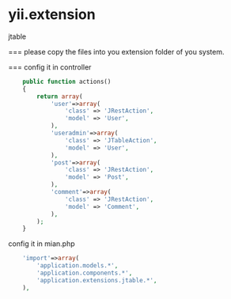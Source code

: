 yii.extension
=============

jtable 

===
please copy the files into you extension folder of you system.

===
config it in controller
```php
	public function actions()
	{
		return array(
			'user'=>array(
				'class' => 'JRestAction',
				'model' => 'User',
			),
			'useradmin'=>array(
				'class' => 'JTableAction',
				'model' => 'User',
			),
			'post'=>array(
				'class' => 'JRestAction',
				'model' => 'Post',
			),
			'comment'=>array(
				'class' => 'JRestAction',
				'model' => 'Comment',
			),
		);
	}
```
config it in mian.php
```php
	'import'=>array(
		'application.models.*',
		'application.components.*',
		'application.extensions.jtable.*',
	),
```
